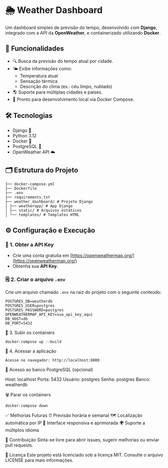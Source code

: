# 🌦️ Weather Dashboard

Um dashboard simples de previsão do tempo, desenvolvido com **Django**, integrado com a API da **OpenWeather**, e containerizado utilizando **Docker**.

## 🚀 Funcionalidades

- 🔍 Busca da previsão do tempo atual por cidade.
- 🌤️ Exibe informações como:
  - Temperatura atual
  - Sensação térmica
  - Descrição do clima (ex.: céu limpo, nublado)
- 🌎 Suporte para múltiplas cidades e países.
- 🔧 Pronto para desenvolvimento local via Docker Compose.

## 🛠️ Tecnologias

- Django 🐍
- Python 3.12
- Docker 🐳
- PostgreSQL 🐘
- OpenWeather API ☁️

## 🗂️ Estrutura do Projeto
    
    ├── docker-compose.yml
    ├── Dockerfile
    ├── .env
    ├── requirements.txt
    ├── weather_dashboard/ # Projeto Django
    │ ├── weatherapp/ # App Django
    │ ├── static/ # Arquivos estáticos
    │ └── templates/ # Templates HTML


## ⚙️ Configuração e Execução

### 🔑 1. Obter a API Key

- Crie uma conta gratuita em [https://openweathermap.org/](https://openweathermap.org/)
- Obtenha sua **API Key**.

### 🗒️ 2. Criar o arquivo `.env`

Crie um arquivo chamado `.env` na raiz do projeto com o seguinte conteúdo:

```env
POSTGRES_DB=weatherdb
POSTGRES_USER=postgres
POSTGRES_PASSWORD=postgres
OPENWEATHERMAP_API_KEY=sua_api_key_aqui
DB_HOST=db
DB_PORT=5432
```

🐳 3. Subir os containers
```
docker-compose up --build
```
🔗 4. Acessar a aplicação
```
Acesse no navegador: http://localhost:8000
```
🐘 Acesso ao banco PostgreSQL (opcional)

Host: localhost
Porta: 5432
Usuário: postgres
Senha: postgres
Banco: weatherdb

🗑️ Parar os containers
```
docker-compose down
```

✅ Melhorias Futuras
⏰ Previsão horária e semanal
🗺️ Localização automática por IP
🎨 Interface responsiva e aprimorada
🌍 Suporte a múltiplos idioma

🤝 Contribuição
Sinta-se livre para abrir issues, sugerir melhorias ou enviar pull requests.

📜 Licença
Este projeto está licenciado sob a licença MIT. Consulte o arquivo LICENSE para mais informações.


